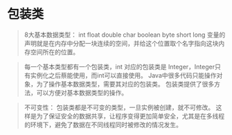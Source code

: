 # 包装类
> 8大基本数据类型： int float double char boolean byte short long 
> 变量的声明就是在内存中分配一块连续的空间，并给这个位置取个名字指向这块内存空间所在的位置。

> 每一个基本类型都有一个包装类，int 对应的包装类是 Integer，Integer只有实例化之后蔡能使用，而int可以直接使用。
> Java中很多代码只能操作对象，为了操作基本数据类型，需要其对应的包装类。
> 包装类提供了很多方法，可以方便对基本数据类型的操作。

> 不可变性：
> 包装类都是不可变的类型，一旦实例被创建，就不可修改。
> 这样是为了保证安全的数据共享，让程序变得更加简单安全，尤其是在多线程的环境下，避免了数据在不同线程同时被修改的情况发生。

